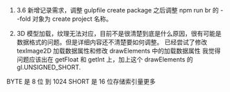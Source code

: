 1. 3.6 新增记录需求，调整 gulpfile create package 之后调整 npm run br 的 --fold 对象为 create project 名称。

2. 3D 模型加载，纹理无法对应，目前不是很清楚到底是什么原因，很有可能是数据格式的问题。但是详细内容还不清楚要如何调整。
已经尝试了修改 texImage2D 加载数据属性和修改 drawElements 中的加载数据属性
我觉得问题应该出在 getFloat 和 getInt 上，加上这个 drawElements 的 gl.UNSIGNED_SHORT.

BYTE 是 8 位 到 1024
SHORT 是 16 位存储索引量更多